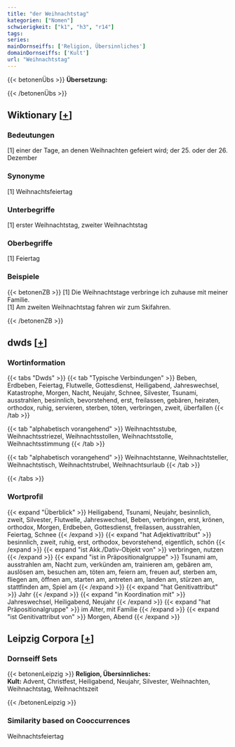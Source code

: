 ```yaml
---
title: "der Weihnachtstag"
kategorien: ["Nomen"]
schwierigkeit: ["k1", "h3", "r14"]
tags:
series:
mainDornseiffs: ['Religion, Übersinnliches']
domainDornseiffs: ['Kult']
url: "Weihnachtstag"
---
```


{{< betonenÜbs >}}
**Übersetzung:**  
  
{{< /betonenÜbs >}}

## Wiktionary [[+](https://de.wiktionary.org/wiki/Weihnachtstag)]

### Bedeutungen
[1] einer der Tage, an denen Weihnachten gefeiert wird; der 25. oder der 26. Dezember  

### Synonyme
[1] Weihnachtsfeiertag  

### Unterbegriffe
[1] erster Weihnachtstag, zweiter Weihnachtstag  

### Oberbegriffe
[1] Feiertag  

### Beispiele
{{< betonenZB >}}
[1] Die Weihnachtstage verbringe ich zuhause mit meiner Familie.  
[1] Am zweiten Weihnachtstag fahren wir zum Skifahren.  

{{< /betonenZB >}}


## dwds [[+](https://www.dwds.de/wb/Weihnachtstag)]

### Wortinformation
{{< tabs "Dwds" >}}
{{< tab "Typische Verbindungen" >}}
Beben, Erdbeben, Feiertag, Flutwelle, Gottesdienst, Heiligabend, Jahreswechsel, Katastrophe, Morgen, Nacht, Neujahr, Schnee, Silvester, Tsunami, ausstrahlen, besinnlich, bevorstehend, erst, freilassen, gebären, heiraten, orthodox, ruhig, servieren, sterben, töten, verbringen, zweit, überfallen
{{< /tab >}}

{{< tab "alphabetisch vorangehend" >}}
Weihnachtsstube, Weihnachtsstriezel, Weihnachtsstollen, Weihnachtsstolle, Weihnachtsstimmung
{{< /tab >}}

{{< tab "alphabetisch vorangehend" >}}
Weihnachtstanne, Weihnachtsteller, Weihnachtstisch, Weihnachtstrubel, Weihnachtsurlaub
{{< /tab >}}

{{< /tabs >}}

### Wortprofil
{{< expand "Überblick" >}} Heiligabend, Tsunami, Neujahr, besinnlich, zweit, Silvester, Flutwelle, Jahreswechsel, Beben, verbringen, erst, krönen, orthodox, Morgen, Erdbeben, Gottesdienst, freilassen, ausstrahlen, Feiertag, Schnee {{< /expand >}}
{{< expand "hat Adjektivattribut" >}} besinnlich, zweit, ruhig, erst, orthodox, bevorstehend, eigentlich, schön {{< /expand >}}
{{< expand "ist Akk./Dativ-Objekt von" >}} verbringen, nutzen {{< /expand >}}
{{< expand "ist in Präpositionalgruppe" >}} Tsunami am, ausstrahlen am, Nacht zum, verkünden am, trainieren am, gebären am, auslösen am, besuchen am, töten am, feiern am, freuen auf, sterben am, fliegen am, öffnen am, starten am, antreten am, landen am, stürzen am, stattfinden am, Spiel am {{< /expand >}}
{{< expand "hat Genitivattribut" >}} Jahr {{< /expand >}}
{{< expand "in Koordination mit" >}} Jahreswechsel, Heiligabend, Neujahr {{< /expand >}}
{{< expand "hat Präpositionalgruppe" >}} im Alter, mit Familie {{< /expand >}}
{{< expand "ist Genitivattribut von" >}} Morgen, Abend {{< /expand >}}

## Leipzig Corpora [[+](https://corpora.uni-leipzig.de/en/res?word=Weihnachtstag&corpusId=deu_newscrawl-public_2018)]

### Dornseiff Sets
{{< betonenLeipzig >}}
**Religion, Übersinnliches:**  
**Kult:** Advent, Christfest, Heiligabend, Neujahr, Silvester, Weihnachten, Weihnachtstag, Weihnachtszeit  

{{< /betonenLeipzig >}}

### Similarity based on Cooccurrences
Weihnachtsfeiertag

